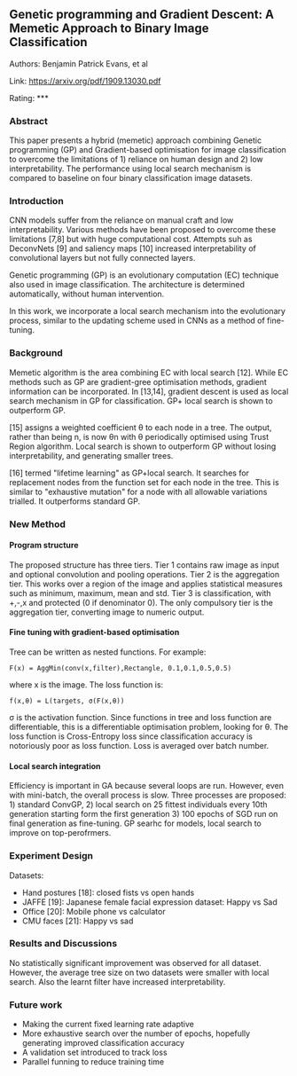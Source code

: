 ## Genetic programming and Gradient Descent: A Memetic Approach to Binary Image Classification

Authors: Benjamin Patrick Evans, et al

Link: https://arxiv.org/pdf/1909.13030.pdf

Rating: ***

### Abstract
This paper presents a hybrid (memetic) approach combining Genetic programming (GP) and Gradient-based optimisation for image classification to overcome the limitations of 1) reliance on human design and 2) low interpretability. The performance using local search mechanism is compared to baseline on four binary classification image datasets.

### Introduction
CNN models suffer from the reliance on manual craft and low interpretability. Various methods have been proposed to overcome these limitations [7,8] but with huge computational cost. Attempts suh as DeconvNets [9] and saliency maps [10] increased interpretability of convolutional layers but not fully connected layers.

Genetic programming (GP) is an evolutionary computation (EC) technique also used in image classification. The architecture is determined automatically, without human intervention. 

In this work, we incorporate a local search mechanism into the evolutionary process, similar to the updating scheme used in CNNs as a method of fine-tuning.

### Background
Memetic algorithm is the area combining EC with local search [12]. While EC methods such as GP are gradient-gree optimisation methods, gradient information can be incorporated. In [13,14], gradient descent is used as local search mechanism in GP for classification. GP+ local search is shown to outperform GP.

[15] assigns a weighted coefficient θ to each node in a tree. The output, rather than being n, is now θn with θ periodically optimised using Trust Region algorithm. Local search is shown to outperform GP without losing interpretability, and generating smaller trees.

[16] termed "lifetime learning" as GP+local search. It searches for replacement nodes from the function set for each node in the tree. This is similar to "exhaustive mutation" for a node with all allowable variations trialled. It outperforms standard GP.

### New Method
#### Program structure
The proposed structure has three tiers. Tier 1 contains raw image as input and optional convolution and pooling operations. Tier 2 is the aggregation tier. This works over a region of the image and applies statistical measures such as minimum, maximum, mean and std. Tier 3 is classification, with +,-,x and protected (0 if denominator 0). The only compulsory tier is the aggregation tier, converting image to numeric output. 

#### Fine tuning with gradient-based optimisation
Tree can be written as nested functions. For example:
```
F(x) = AggMin(conv(x,filter),Rectangle, 0.1,0.1,0.5,0.5)
```
where x is the image. The loss function is:
```
f(x,θ) = L(targets, σ(F(x,θ))
```
σ is the activation function. Since functions in tree and loss function are differentiable, this is a differentiable optimisation problem, looking for θ. The loss function is Cross-Entropy loss since classification accuracy is notoriously poor as loss function. Loss is averaged over batch number. 

#### Local search integration
Efficiency is important in GA because several loops are run. However, even with mini-batch, the overall process is slow. Three processes are proposed: 1) standard ConvGP, 2) local search on 25 fittest individuals every 10th generation starting form the first generation 3) 100 epochs of SGD run on final generation as fine-tuning. GP searhc for models, local search to improve on top-perofrmers. 

### Experiment Design
Datasets:
- Hand postures [18]: closed fists vs open hands
- JAFFE [19]: Japanese female facial expression dataset: Happy vs Sad
- Office [20]: Mobile phone vs calculator
- CMU faces [21]: Happy vs sad

### Results and Discussions
No statistically significant improvement was observed for all dataset. However, the average tree size on two datasets were smaller with local search. Also the learnt filter have increased interpretability.

### Future work
- Making the current fixed learning rate adaptive
- More exhaustive search over the number of epochs, hopefully generating improved classification accuracy
- A validation set introduced to track loss
- Parallel funning to reduce training time


